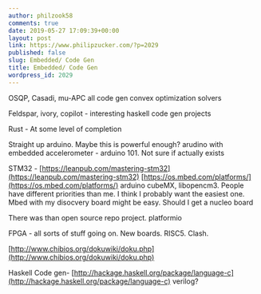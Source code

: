 ```yaml
---
author: philzook58
comments: true
date: 2019-05-27 17:09:39+00:00
layout: post
link: https://www.philipzucker.com/?p=2029
published: false
slug: Embedded/ Code Gen
title: Embedded/ Code Gen
wordpress_id: 2029
---
```





OSQP, Casadi, mu-APC all code gen convex optimization solvers







Feldspar, ivory, copilot - interesting haskell code gen projects







Rust - At some level of completion







Straight up arduino. Maybe this is powerful enough? arudino with embedded accelerometer - arduino 101. Not sure if actually exists







STM32 - [https://leanpub.com/mastering-stm32](https://leanpub.com/mastering-stm32)  [https://os.mbed.com/platforms/](https://os.mbed.com/platforms/) arduino cubeMX, libopencm3. People have different priorities than me. I think I probably want the easiest one. Mbed with my disocvery board might be easy. Should I get a nucleo board







There was than open source repo project. platformio







FPGA  - all sorts of stuff going on. New boards. RISC5. Clash. 







[http://www.chibios.org/dokuwiki/doku.php](http://www.chibios.org/dokuwiki/doku.php)







Haskell Code gen- [http://hackage.haskell.org/package/language-c](http://hackage.haskell.org/package/language-c) verilog?



